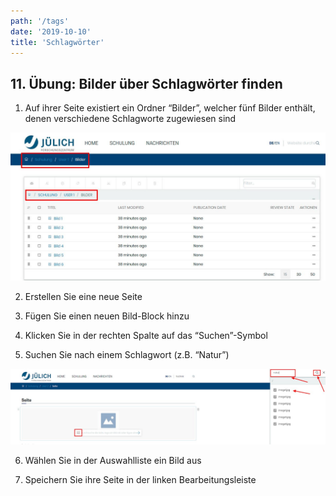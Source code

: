 ```yaml
---
path: '/tags'
date: '2019-10-10'
title: 'Schlagwörter'
---
```


## 11. Übung: Bilder über Schlagwörter finden

1. Auf ihrer Seite existiert ein Ordner “Bilder”, welcher fünf Bilder enthält, denen verschiedene Schlagworte zugewiesen sind

![folderview](folderview.png)

2. Erstellen Sie eine neue Seite

3. Fügen Sie einen neuen Bild-Block hinzu

4. Klicken Sie in der rechten Spalte auf das “Suchen”-Symbol

5. Suchen Sie nach einem Schlagwort (z.B. “Natur”)

![sidebarTags](sidebarTags.png)

6. Wählen Sie in der Auswahlliste ein Bild aus

7. Speichern Sie ihre Seite in der linken Bearbeitungsleiste
